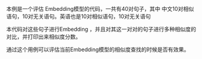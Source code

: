 本例是一个评估 Embedding模型的代码，一共有40对句子，其中 中文10对相似语句，10对无关语句。英语也是10对相似语句，10对无关语句

本代码对这些句子进行Embedding ，并且对其这一对对的句子进行多种相似度的对比，并打印出来相似度分数。

通过这个用例可以评估当前Embedding模型的相似度查找的时候是否有效果。
